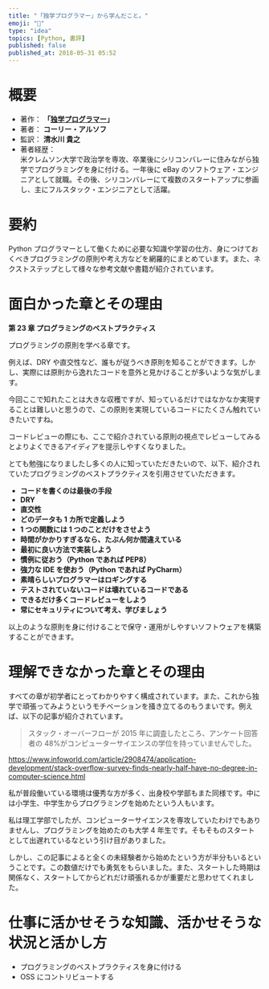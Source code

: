 ```yaml
---
title: "「独学プログラマー」から学んだこと。"
emoji: "📖"
type: "idea"
topics: [Python, 書評]
published: false
published_at: 2018-05-31 05:52
---
```


# 概要

- 著作： **「[独学プログラマー](https://amzn.to/3IU8zYA)」**
- 著者： **コーリー・アルソフ**
- 監訳： **清水川 貴之**
- 著者経歴：  
  米クレムソン大学で政治学を専攻、卒業後にシリコンバレーに住みながら独学でプログラミングを身に付ける。一年後に eBay のソフトウェア・エンジニアとして就職。その後、シリコンバレーにて複数のスタートアップに参画し、主にフルスタック・エンジニアとして活躍。

# 要約

Python プログラマーとして働くために必要な知識や学習の仕方、身につけておくべきプログラミングの原則や考え方などを網羅的にまとめています。また、ネクストステップとして様々な参考文献や書籍が紹介されています。

# 面白かった章とその理由

**第 23 章 プログラミングのベストプラクティス**

プログラミングの原則を学べる章です。

例えば、DRY や直交性など、誰もが従うべき原則を知ることができます。しかし、実際には原則から逸れたコードを意外と見かけることが多いような気がします。

今回ここで知れたことは大きな収穫ですが、知っているだけではなかなか実現することは難しいと思うので、この原則を実現しているコードにたくさん触れていきたいですね。

コードレビューの際にも、ここで紹介されている原則の視点でレビューしてみるとよりよくできるアイディアを提示しやすくなりました。

とても勉強になりましたし多くの人に知っていただきたいので、以下、紹介されていたプログラミングのベストプラクティスを引用させていただきます。

- **コードを書くのは最後の手段**
- **DRY**
- **直交性**
- **どのデータも 1 カ所で定義しよう**
- **1 つの関数には 1 つのことだけをさせよう**
- **時間がかかりすぎるなら、たぶん何か間違えている**
- **最初に良い方法で実装しよう**
- **慣例に従おう（Python であれば PEP8）**
- **強力な IDE を使おう（Python であれば PyCharm）**
- **素晴らしいプログラマーはロギングする**
- **テストされていないコードは壊れているコードである**
- **できるだけ多くコードレビューをしよう**
- **常にセキュリティについて考え、学びましょう**

以上のような原則を身に付けることで保守・運用がしやすいソフトウェアを構築することができます。

# 理解できなかった章とその理由

すべての章が初学者にとってわかりやすく構成されています。また、これから独学で頑張ってみようというモチベーションを掻き立てるのもうまいです。例えば、以下の記事が紹介されています。

> スタック・オーバーフローが 2015 年に調査したところ、アンケート回答者の 48%がコンピューターサイエンスの学位を持っていませんでした。

https://www.infoworld.com/article/2908474/application-development/stack-overflow-survey-finds-nearly-half-have-no-degree-in-computer-science.html

私が普段働いている環境は優秀な方が多く、出身校や学部もまた同様です。中には小学生、中学生からプログラミングを始めたという人もいます。

私は理工学部でしたが、コンピューターサイエンスを専攻していたわけでもありませんし、プログラミングを始めたのも大学 4 年生です。そもそものスタートとして出遅れているなという引け目がありました。

しかし、この記事によると全くの未経験者から始めたという方が半分もいるということです。この数値だけでも勇気をもらいました。また、スタートした時期は関係なく、スタートしてからどれだけ頑張れるかが重要だと思わせてくれました。

# 仕事に活かせそうな知識、活かせそうな状況と活かし方

- プログラミングのベストプラクティスを身に付ける
- OSS にコントリビュートする
